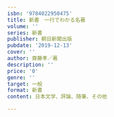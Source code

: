 ```yaml
---
isbn: '9784022950475'
title: 新書　一行でわかる名著
volume: ''
series: 新書
publisher: 朝日新聞出版
pubdate: '2019-12-13'
cover: ''
author: 齋藤孝／著
description: ''
price: '0'
genre: ''
target: 一般
format: 新書
content: 日本文学、評論、随筆、その他

---
```

